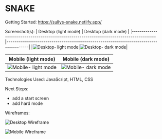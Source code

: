 # SNAKE 


Getting Started: https://sullys-snake.netlify.app/

Screenshot(s): 
| Desktop (light mode)                                                                     | Desktop (dark mode)                                                                     |
|------------------------------------------------------------------------------------------|-----------------------------------------------------------------------------------------|
|![Desktop- light mode](https://i.ibb.co/WKYsxnL/Screen-Shot-2021-10-21-at-10-07-16-AM.png)|![Desktop- dark mode](https://i.ibb.co/VYBz957/Screen-Shot-2021-10-21-at-10-08-09-AM.png)|


| Mobile (light mode)                                                                      | Mobile (dark mode)                                                                      |
|------------------------------------------------------------------------------------------|-----------------------------------------------------------------------------------------|
|![Mobile- light mode](https://i.ibb.co/VJjHzLv/Screen-Shot-2021-10-21-at-9-57-00-AM.png)  |![Mobile- dark mode](https://i.ibb.co/1r4jWCb/Screen-Shot-2021-10-21-at-9-57-15-AM.png)  |






Technologies Used: JavaScript, HTML, CSS

Next Steps: 
  - add a start screen
  - add hard mode

Wireframes:

![Desktop Wireframe](https://i.ibb.co/ZHXjF6C/Screen-Shot-2021-10-14-at-3-19-48-PM.png)

![Mobile Wireframe](https://i.ibb.co/FDx22c9/Screen-Shot-2021-10-14-at-3-27-15-PM.png)
